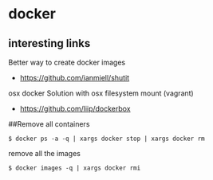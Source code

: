 docker
======

## interesting links
Better way to create docker images
* https://github.com/ianmiell/shutit

osx docker Solution with osx filesystem mount (vagrant)
* https://github.com/liip/dockerbox

##Remove all containers

`$ docker ps -a -q | xargs docker stop | xargs docker rm`

remove all the images

`$ docker images -q | xargs docker rmi`
